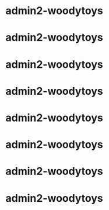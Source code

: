 # admin2-woodytoys
# admin2-woodytoys
# admin2-woodytoys
# admin2-woodytoys
# admin2-woodytoys
# admin2-woodytoys
# admin2-woodytoys
# admin2-woodytoys
